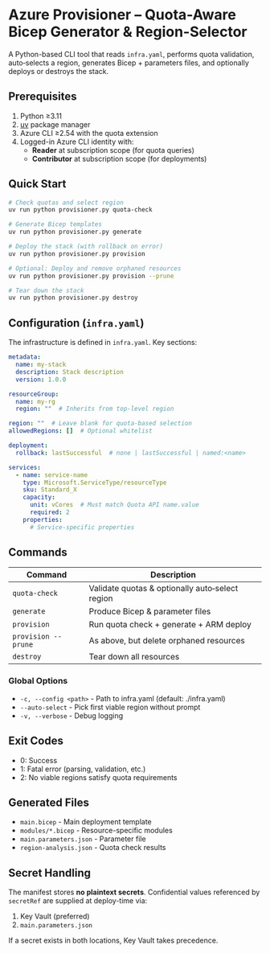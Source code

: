 # Azure Provisioner – Quota-Aware Bicep Generator & Region-Selector

A Python-based CLI tool that reads `infra.yaml`, performs quota validation, auto‑selects a region, generates Bicep + parameters files, and optionally deploys or destroys the stack.

## Prerequisites

1. Python ≥3.11
2. [uv](https://github.com/astral/uv) package manager
3. Azure CLI ≥2.54 with the quota extension
4. Logged-in Azure CLI identity with:
   - **Reader** at subscription scope (for quota queries)
   - **Contributor** at subscription scope (for deployments)

## Quick Start

```bash
# Check quotas and select region
uv run python provisioner.py quota-check

# Generate Bicep templates
uv run python provisioner.py generate

# Deploy the stack (with rollback on error)
uv run python provisioner.py provision

# Optional: Deploy and remove orphaned resources
uv run python provisioner.py provision --prune

# Tear down the stack
uv run python provisioner.py destroy
```

## Configuration (`infra.yaml`)

The infrastructure is defined in `infra.yaml`. Key sections:

```yaml
metadata:
  name: my-stack
  description: Stack description
  version: 1.0.0

resourceGroup:
  name: my-rg
  region: ""  # Inherits from top-level region

region: ""  # Leave blank for quota-based selection
allowedRegions: []  # Optional whitelist

deployment:
  rollback: lastSuccessful  # none | lastSuccessful | named:<name>

services:
  - name: service-name
    type: Microsoft.ServiceType/resourceType
    sku: Standard_X
    capacity:
      unit: vCores  # Must match Quota API name.value
      required: 2
    properties:
      # Service-specific properties
```

## Commands

| Command | Description |
|---------|-------------|
| `quota-check` | Validate quotas & optionally auto‑select region |
| `generate` | Produce Bicep & parameter files |
| `provision` | Run quota check + generate + ARM deploy |
| `provision --prune` | As above, but delete orphaned resources |
| `destroy` | Tear down all resources |

### Global Options

- `-c, --config <path>` - Path to infra.yaml (default: ./infra.yaml)
- `--auto-select` - Pick first viable region without prompt
- `-v, --verbose` - Debug logging

## Exit Codes

- 0: Success
- 1: Fatal error (parsing, validation, etc.)
- 2: No viable regions satisfy quota requirements

## Generated Files

- `main.bicep` - Main deployment template
- `modules/*.bicep` - Resource-specific modules
- `main.parameters.json` - Parameter file
- `region-analysis.json` - Quota check results

## Secret Handling

The manifest stores **no plaintext secrets**. Confidential values referenced by `secretRef` are supplied at deploy-time via:

1. Key Vault (preferred)
2. `main.parameters.json`

If a secret exists in both locations, Key Vault takes precedence.